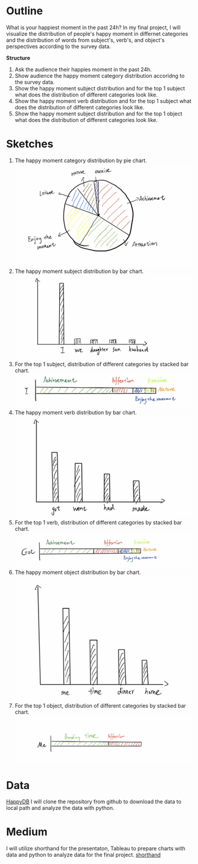 # Outline
What is your happiest moment in the past 24h? In my final project, I will visualize the distribution of people's happy moment in differnet categories and
the distribution of words from subject's, verb's, and object's perspectives according to the survey data. 

**Structure**
1. Ask the audience their happies moment in the past 24h. 
2. Show audience the happy moment category distribution accoridng to the survey data.
3. Show the happy moment subject distribution and for the top 1 subject what does the distribution of different categories look like. 
4. Show the happy moment verb distribution and for the top 1 subject what does the distribution of different categories look like. 
5. Show the happy moment subject distribution and for the top 1 object what does the distribution of different categories look like.


# Sketches
1. The happy moment category distribution by pie chart.
![alt text](./final1.png)
2. The happy moment subject distribution by bar chart.
![alt text](./final2.png)
3. For the top 1 subject, distribution of different categories by stacked bar chart.
![alt text](./final3.png)
4. The happy moment verb distribution by bar chart.
![alt text](./final4.png)
5. For the top 1 verb, distribution of different categories by stacked bar chart.
![alt text](./final5.png)
6. The happy moment object distribution by bar chart.
![alt text](./final6.png)
7. For the top 1 object, distribution of different categories by stacked bar chart.
![alt text](./final7.png)

# Data
[HappyDB](https://github.com/megagonlabs/HappyDB)
I will clone the repository from github to download the data to local path and analyze the data with python.

# Medium
I will utilize shorthand for the presentaton, Tableau to prepare charts with data and python to analyze data for the final project.
[shorthand](https://shorthand.com/)
